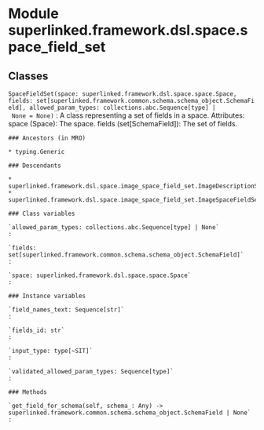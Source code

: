 Module superlinked.framework.dsl.space.space_field_set
======================================================

Classes
-------

`SpaceFieldSet(space: superlinked.framework.dsl.space.space.Space, fields: set[superlinked.framework.common.schema.schema_object.SchemaField], allowed_param_types: collections.abc.Sequence[type] | None = None)`
:   A class representing a set of fields in a space.
    Attributes:
        space (Space): The space.
        fields (set[SchemaField]): The set of fields.

    ### Ancestors (in MRO)

    * typing.Generic

    ### Descendants

    * superlinked.framework.dsl.space.image_space_field_set.ImageDescriptionSpaceFieldSet
    * superlinked.framework.dsl.space.image_space_field_set.ImageSpaceFieldSet

    ### Class variables

    `allowed_param_types: collections.abc.Sequence[type] | None`
    :

    `fields: set[superlinked.framework.common.schema.schema_object.SchemaField]`
    :

    `space: superlinked.framework.dsl.space.space.Space`
    :

    ### Instance variables

    `field_names_text: Sequence[str]`
    :

    `fields_id: str`
    :

    `input_type: type[~SIT]`
    :

    `validated_allowed_param_types: Sequence[type]`
    :

    ### Methods

    `get_field_for_schema(self, schema_: Any) ‑> superlinked.framework.common.schema.schema_object.SchemaField | None`
    :